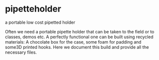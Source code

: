 # pipetteholder
a portable low cost pipetted holder

Often we need a portable pipette holder that can be taken to the field or to classes, demos etc.
A perfectly functional one can be built using recycled materials: A chocolate box for the case, some foam for padding and some3D printed hooks.
Here we document this build and provide all the necessary files.
